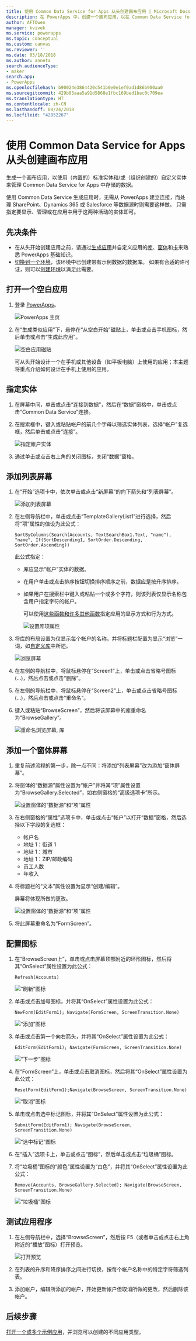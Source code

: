 ```yaml
---
title: 使用 Common Data Service for Apps 从头创建画布应用 | Microsoft Docs
description: 在 PowerApps 中，创建一个画布应用，以在 Common Data Service for Apps 中添加、更新和删除记录。
author: AFTOwen
manager: kvivek
ms.service: powerapps
ms.topic: conceptual
ms.custom: canvas
ms.reviewer: ''
ms.date: 03/18/2018
ms.author: anneta
search.audienceType:
- maker
search.app:
- PowerApps
ms.openlocfilehash: b90024e3864420c541b0e0e1ef0ad1d86b900aa0
ms.sourcegitcommit: 429b83aaa5a91d5868e1fbc169bed1bac0c709ea
ms.translationtype: HT
ms.contentlocale: zh-CN
ms.lasthandoff: 08/24/2018
ms.locfileid: "42852267"
---
```

# <a name="create-a-canvas-app-from-scratch-using-common-data-service-for-apps"></a>使用 Common Data Service for Apps 从头创建画布应用

生成一个画布应用，以使用（内置的）标准实体和/或（组织创建的）自定义实体来管理 Common Data Service for Apps 中存储的数据。

使用 Common Data Service 生成应用时，无需从 PowerApps 建立连接，而处理 SharePoint、Dynamics 365 或 Salesforce 等数据源时则需要这样做。 只需指定要显示、管理或在应用中用于这两种活动的实体即可。

## <a name="prerequisites"></a>先决条件

- 在从头开始创建应用之前，请通过[生成应用](data-platform-create-app.md)并自定义应用的[库](customize-layout-sharepoint.md)、[窗体](customize-forms-sharepoint.md)和[卡](customize-card.md)来熟悉 PowerApps 基础知识。
- [切换到一个环境](working-with-environments.md)，该环境中已创建带有示例数据的数据库。 如果有合适的许可证，则可以[创建环境](../../administrator/create-environment.md)以满足此需要。

## <a name="open-a-blank-app"></a>打开一个空白应用

1. 登录 [PowerApps](http://web.powerapps.com?utm_source=padocs&utm_medium=linkinadoc&utm_campaign=referralsfromdoc)。

    ![PowerApps 主页](./media/data-platform-create-app-scratch/sign-in.png)

1. 在“生成类似应用”下，悬停在“从空白开始”磁贴上，单击或点击手机图标，然后单击或点击“生成此应用”。

    ![空白应用磁贴](./media/data-platform-create-app-scratch/blank-app.png)

    可从头开始设计一个在手机或其他设备（如平板电脑）上使用的应用；本主题将重点介绍如何设计在手机上使用的应用。

## <a name="specify-an-entity"></a>指定实体

1. 在屏幕中间，单击或点击“连接到数据”，然后在“数据”窗格中，单击或点击“Common Data Service”连接。

1. 在搜索框中，键入或粘贴帐户的前几个字母以筛选实体列表，选择“帐户”复选框，然后单击或点击“连接”。

    ![指定帐户实体](./media/data-platform-create-app-scratch/cds-connect.png)

1. 通过单击或点击右上角的关闭图标，关闭“数据”窗格。

## <a name="add-a-list-screen"></a>添加列表屏幕

1. 在“开始”选项卡中，依次单击或点击“新屏幕”的向下箭头和“列表屏幕”。

    ![添加列表屏幕](./media/data-platform-create-app-scratch/list-screen.png)

1. 在左侧导航栏中，单击或点击“TemplateGalleryList1”进行选择，然后将“项”属性的值设为此公式：

    `SortByColumns(Search(Accounts, TextSearchBox1.Text, "name"), "name", If(SortDescending1, SortOrder.Descending, SortOrder.Ascending))`

    此公式指定：

   - 库应显示“帐户”实体的数据。
   - 在用户单击或点击排序按钮切换排序顺序之前，数据应是按升序排序。
   - 如果用户在搜索栏中键入或粘贴一个或多个字符，则该列表仅显示名称包含用户指定字符的帐户。

     可以使用[这些函数和许多其他函数](formula-reference.md)指定应用的显示方式和行为方式。

     ![设置库项属性](./media/data-platform-create-app-scratch/gallery-items.png)

1. 将库的布局设置为仅显示每个帐户的名称，并将标题栏配置为显示“浏览”一词，如[自定义库](customize-layout-sharepoint.md)中所述。

    ![浏览屏幕](./media/data-platform-create-app-scratch/final-browse.png)

1. 在左侧的导航栏中，将鼠标悬停在“Screen1”上，单击或点击省略号图标 (...)，然后点击或点击“删除”。

1. 在左侧的导航栏中，将鼠标悬停在“Screen2”上，单击或点击省略号图标 (...)，然后点击或点击“重命名”。

1. 键入或粘贴“BrowseScreen”，然后将该屏幕中的库重命名为“BrowseGallery”。

    ![重命名浏览屏幕, 库](./media/data-platform-create-app-scratch/rename-browse.png)

## <a name="add-a-form-screen"></a>添加一个窗体屏幕

1. 重复前述流程的第一步，除一点不同：将添加“列表屏幕”改为添加“窗体屏幕”。

1. 将窗体的“数据源”属性设置为“帐户”并将其“项”属性设置为“BrowseGallery.Selected”，如右侧窗格的“高级选项卡”所示。

    ![设置窗体的“数据源”和“项”属性](./media/data-platform-create-app-scratch/form-datasource.png)

1. 在右侧窗格的“属性”选项卡中，单击或点击“帐户”以打开“数据”窗格，然后选择以下字段的复选框：

    - 帐户名
    - 地址 1：街道 1
    - 地址 1：城市
    - 地址 1：ZIP/邮政编码
    - 员工人数
    - 年收入

1. 将标题栏的“文本”属性设置为显示“创建/编辑”。

    屏幕将体现所做的更改。

    ![设置窗体的“数据源”和“项”属性](./media/data-platform-create-app-scratch/field-list.png)

1. 将此屏幕重命名为“FormScreen”。

## <a name="configure-icons"></a>配置图标

1. 在“BrowseScreen上”，单击或点击屏幕顶部附近的环形图标，然后将其“OnSelect”属性设置为此公式：

    `Refresh(Accounts)`

    ![“刷新”图标](./media/data-platform-create-app-scratch/refresh-icon.png)

1. 单击或点击加号图标，并将其“OnSelect”属性设置为此公式：

    `NewForm(EditForm1); Navigate(FormScreen, ScreenTransition.None)`

    ![“添加”图标](./media/data-platform-create-app-scratch/plus-icon.png)

1. 单击或点击第一个向右箭头，并将其“OnSelect”属性设置为此公式：

    `EditForm(EditForm1); Navigate(FormScreen, ScreenTransition.None)`

    ![“下一步”图标](./media/data-platform-create-app-scratch/next-icon.png)

1. 在“FormScreen”上，单击或点击取消图标，然后将其“OnSelect”属性设置为此公式：

    `ResetForm(EditForm1);Navigate(BrowseScreen, ScreenTransition.None)`

    ![“取消”图标](./media/data-platform-create-app-scratch/cancel-icon.png)

1. 单击或点击选中标记图标，并将其“OnSelect”属性设置为此公式：

    `SubmitForm(EditForm1); Navigate(BrowseScreen, ScreenTransition.None)`

    ![“选中标记”图标](./media/data-platform-create-app-scratch/checkmark-icon.png)

1. 在“插入”选项卡上，单击或点击“图标”，然后单击或点击“垃圾桶”图标。

1. 将“垃圾桶”图标的“颜色”属性设置为“白色”，并将其“OnSelect”属性设置为此公式：

    `Remove(Accounts, BrowseGallery.Selected); Navigate(BrowseScreen, ScreenTransition.None)`

    ![“垃圾桶”图标](./media/data-platform-create-app-scratch/trash-icon.png)

## <a name="test-the-app"></a>测试应用程序

1. 在左侧导航栏中，选择“BrowseScreen”，然后按 F5（或者单击或点击右上角附近的“播放”图标）打开预览。

    ![打开预览](./media/data-platform-create-app-scratch/open-preview.png)

1. 在列表的升序和降序排序之间进行切换，按每个帐户名称中的特定字符筛选列表。

1. 添加帐户，编辑所添加的帐户，开始更新帐户但取消所做的更改，然后删除该帐户。

## <a name="next-steps"></a>后续步骤

[打开一个或多个示例应用](open-and-run-a-sample-app.md)，并浏览可以创建的不同应用类型。

